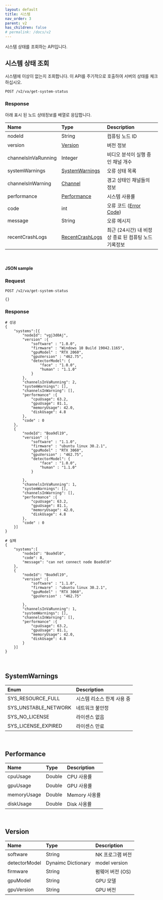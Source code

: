 ```yaml
---
layout: default
title: 시스템
nav_order: 3
parent: v2
has_children: false
# permalink: /docs/v2
---
```



시스템 상태를 조회하는 API입니다.

## 시스템 상태 조회

시스템에 이상이 없는지 조회합니다. 이 API를 주기적으로 호출하여 서버의 상태를 체크하십시오.
```
POST /v2/va/get-system-status
```

### Response

아래 표시 된 노드 상태정보를 배열로 응답합니다.

| Name | Type | Description |
| :---- | :---- |:---- |
| nodeId | String | 컴퓨팅 노드 ID |
| version | [Version](#version) | 버전 정보 |
| channelsInVaRunning | Integer | 비디오 분석이 실행 중인 채널 개수 |
| systemWarnings | [SystemWarnings](#systemwarnings) | 오류 상태 목록 |
| channelsInWarning | [Channel](models.md#channel-model) | 경고 상태인 채널들의 정보 |
| performance | [Performance](#performance) | 시스템 사용률 |
| code | int | 오류 코드 ([Error Code](models.md#error-code)) |
| message | String | 오류 메시지 |
| recentCrashLogs | [RecentCrashLogs](models.md#recentcrashlogs) | 최근 (24시간) 내 비정상 종료 된 컴퓨팅 노드 기록정보 |

<br>

#### JSON sample

### Request
```
POST /v2/va/get-system-status

{}
```

### Response
```
# 성공
{
    "systems":[{
        "nodeId": "vgj3d0Aj",
        "version" :{
            "software" : "1.0.0",
            "firmware" : "Windows 10 Build 19042.1165",
            "gpuModel" : "RTX 2060",
            "gpuVersion" : "462.75",
            "detectorModel": {
                "face" : "1.0.0",
                "human" : "1.1.0"
            }
        },
        "channelsInVaRunning": 2,
        "systemWarnings": [],
        "channelsInWarning": [],
        "performance" :{
            "cpuUsage": 63.2,
            "gpuUsage": 81.1,
            "memoryUsage": 42.0,
            "diskUsage": 4.8
        },
        "code" : 0
    },
    {
        "nodeId": "Boa9dl19",
        "version" :{
            "software" : "1.1.0",
            "firmware" : "ubuntu linux 30.2.1",
            "gpuModel" : "RTX 3060",
            "gpuVersion" : "462.75",
            "detectorModel": {
                "face" : "1.0.0",
                "human" : "1.1.0"
            }

        },
        "channelsInVaRunning": 1,
        "systemWarnings": [],
        "channelsInWarning": [],
        "performance" :{
            "cpuUsage": 63.2,
            "gpuUsage": 81.1,
            "memoryUsage": 42.0,
            "diskUsage": 4.8
        },
        "code" : 0
    }]  
}
```

```
# 실패
{
    "systems":[
        "nodeId": "Boa9dl0",
        "code": 8,
        "message": "can not connect node Boa9dl0"
    },
    {
        "nodeId": "Boa9dl19",
        "version" :{
            "software" : "1.1.0",
            "firmware" : "ubuntu linux 30.2.1",
            "gpuModel" : "RTX 3060",
            "gpuVersion" : "462.75" 

        },
        "channelsInVaRunning": 1,
        "systemWarnings": [],
        "channelsInWarning": [],
        "performance" :{
            "cpuUsage": 63.2,
            "gpuUsage": 81.1,
            "memoryUsage": 42.0,
            "diskUsage": 4.8
        }
    }]  
}
```

<br>

## SystemWarnings

| Enum | Description |
| :---- | :---- |
| SYS_RESOURCE_FULL | 시스템 리소스 한계 사용 중 |
| SYS_UNSTABLE_NETWORK | 네트워크 불안정 |
| SYS_NO_LICENSE | 라이센스 없음 |
| SYS_LICENSE_EXPIRED | 라이센스 만료 |

<br>

## Performance

| Name | Type | Description |
| :---- | :---- |:---- |
| cpuUsage | Double | CPU 사용률 |
| gpuUsage | Double | GPU 사용률 |
| memoryUsage | Double | Memory 사용률 |
| diskUsage | Double | Disk 사용률 |


<br>

## Version

| Name | Type | Description |
| :---- | :---- |:---- |
| software | String | NK 프로그램 버전 |
| detectorModel | Dynaimc Dictionary | model version |
| firmware | String | 펌웨어 버전 (OS) |
| gpuModel | String | GPU 모델 |
| gpuVersion | String | GPU 버전 |


<br><br>